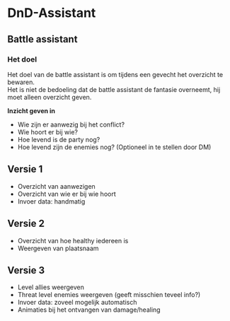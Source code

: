 # DnD-Assistant

## Battle assistant
### Het doel  
Het doel van de battle assistant is om tijdens een gevecht het overzicht te bewaren.  
Het is niet de bedoeling dat de battle assistant de fantasie overneemt, hij moet alleen overzicht geven.

**Inzicht geven in**
* Wie zijn er aanwezig bij het conflict?
* Wie hoort er bij wie?
* Hoe levend is de party nog?
* Hoe levend zijn de enemies nog? (Optioneel in te stellen door DM)


## Versie 1

* Overzicht van aanwezigen
* Overzicht van wie er bij wie hoort
* Invoer data: handmatig

## Versie 2

* Overzicht van hoe healthy iedereen is
* Weergeven van plaatsnaam

## Versie 3

* Level allies weergeven
* Threat level enemies weergeven (geeft misschien teveel info?)
* Invoer data: zoveel mogelijk automatisch
* Animaties bij het ontvangen van damage/healing
